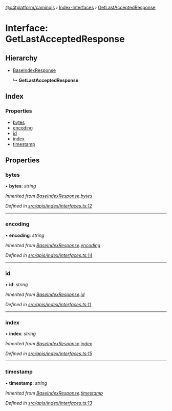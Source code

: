 [@c4tplatform/caminojs](../README.md) › [Index-Interfaces](../modules/index_interfaces.md) › [GetLastAcceptedResponse](index_interfaces.getlastacceptedresponse.md)

# Interface: GetLastAcceptedResponse

## Hierarchy

* [BaseIndexResponse](index_interfaces.baseindexresponse.md)

  ↳ **GetLastAcceptedResponse**

## Index

### Properties

* [bytes](index_interfaces.getlastacceptedresponse.md#bytes)
* [encoding](index_interfaces.getlastacceptedresponse.md#encoding)
* [id](index_interfaces.getlastacceptedresponse.md#id)
* [index](index_interfaces.getlastacceptedresponse.md#index)
* [timestamp](index_interfaces.getlastacceptedresponse.md#timestamp)

## Properties

###  bytes

• **bytes**: *string*

*Inherited from [BaseIndexResponse](index_interfaces.baseindexresponse.md).[bytes](index_interfaces.baseindexresponse.md#bytes)*

*Defined in [src/apis/index/interfaces.ts:12](https://github.com/chain4travel/caminojs/blob/8077d740/src/apis/index/interfaces.ts#L12)*

___

###  encoding

• **encoding**: *string*

*Inherited from [BaseIndexResponse](index_interfaces.baseindexresponse.md).[encoding](index_interfaces.baseindexresponse.md#encoding)*

*Defined in [src/apis/index/interfaces.ts:14](https://github.com/chain4travel/caminojs/blob/8077d740/src/apis/index/interfaces.ts#L14)*

___

###  id

• **id**: *string*

*Inherited from [BaseIndexResponse](index_interfaces.baseindexresponse.md).[id](index_interfaces.baseindexresponse.md#id)*

*Defined in [src/apis/index/interfaces.ts:11](https://github.com/chain4travel/caminojs/blob/8077d740/src/apis/index/interfaces.ts#L11)*

___

###  index

• **index**: *string*

*Inherited from [BaseIndexResponse](index_interfaces.baseindexresponse.md).[index](index_interfaces.baseindexresponse.md#index)*

*Defined in [src/apis/index/interfaces.ts:15](https://github.com/chain4travel/caminojs/blob/8077d740/src/apis/index/interfaces.ts#L15)*

___

###  timestamp

• **timestamp**: *string*

*Inherited from [BaseIndexResponse](index_interfaces.baseindexresponse.md).[timestamp](index_interfaces.baseindexresponse.md#timestamp)*

*Defined in [src/apis/index/interfaces.ts:13](https://github.com/chain4travel/caminojs/blob/8077d740/src/apis/index/interfaces.ts#L13)*
